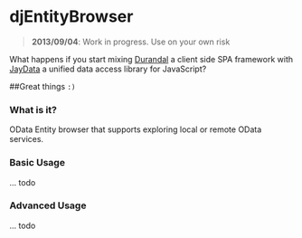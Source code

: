 # djEntityBrowser
>  **2013/09/04**: Work in progress. Use on your own risk

What happens if you start mixing [Durandal] a client side SPA framework with [JayData] a unified
data access library for JavaScript?

##Great things `:)`

### What is it?

OData Entity browser that supports exploring local or remote OData services.

### Basic Usage

... todo

### Advanced Usage

... todo


[Spirit]:http://www.spirit.de
[Durandal]:http://durandaljs.com/
[JayData]:http://jaydata.org/
